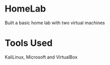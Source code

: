 # HomeLab
Built a basic home lab with two virtual machines

# Tools Used
KaliLinux, Microsoft and VirtualBox
